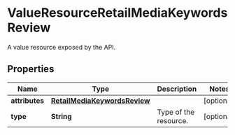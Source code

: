 

# ValueResourceRetailMediaKeywordsReview

A value resource exposed by the API.

## Properties

| Name | Type | Description | Notes |
|------------ | ------------- | ------------- | -------------|
|**attributes** | [**RetailMediaKeywordsReview**](RetailMediaKeywordsReview.md) |  |  [optional] |
|**type** | **String** | Type of the resource. |  [optional] |



